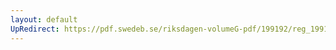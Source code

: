 ```yaml
---
layout: default
UpRedirect: https://pdf.swedeb.se/riksdagen-volumeG-pdf/199192/reg_199192_BoU/reg_199192_BoU_0014.pdf
---
```

